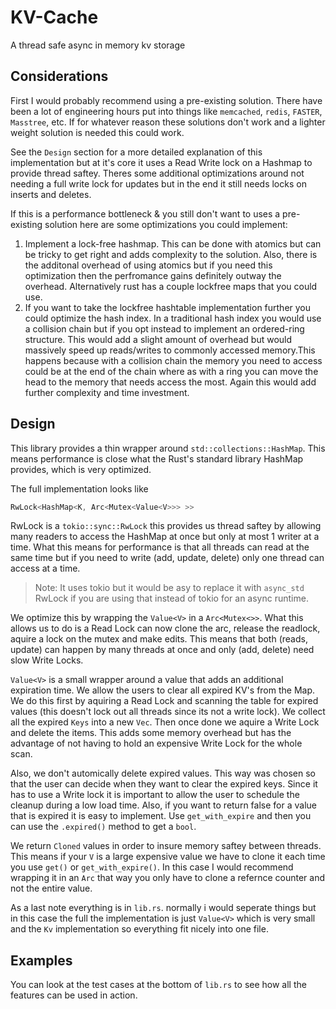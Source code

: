 # KV-Cache
A thread safe async in memory kv storage

## Considerations
First I would probably recommend using a pre-existing solution. There have been a lot of engineering hours put into things like `memcached`, `redis`, `FASTER`, `Masstree`, etc. If for whatever reason these solutions don't work and a lighter weight solution is needed this could work.

See the `Design` section for a more detailed explanation of this implementation but at it's core it uses a Read Write lock on a Hashmap to provide thread saftey. Theres some additional optimizations around not needing a full write lock for updates but in the end it still needs locks on inserts and deletes. 

If this is a performance bottleneck & you still don't want to uses a pre-existing solution here are some optimizations you could implement:
1. Implement a lock-free hashmap. This can be done with atomics but can be tricky to get right and adds complexity to the solution. Also, there is the additonal overhead of using atomics but if you need this optimization then the perfromance gains definitely outway the overhead. Alternatively rust has a couple lockfree maps that you could use. 
2. If you want to take the lockfree hashtable implementation further you could optimize the hash index. In a traditional hash index you would use a collision chain but if you opt instead to implement an ordered-ring structure. This would add a slight amount of overhead but would massively speed up reads/writes to commonly accessed memory.This happens because with a collision chain the memory you need to access could be at the end of the chain where as with a ring you can move the head to the memory that needs access the most. Again this would add further complexity and time investment.

## Design

This library provides a thin wrapper around `std::collections::HashMap`. This means performance is close what the Rust's standard library HashMap provides, which is very optimized.

The full implementation looks like 
``` Rust
RwLock<HashMap<K, Arc<Mutex<Value<V>>> >>
```
RwLock is a `tokio::sync::RwLock` this provides us thread saftey by allowing many readers to access the HashMap at once but only at most 1 writer at a time. What this means for performance is that all threads can read at the same time but if you need to write (add, update, delete) only one thread can access at a time.

>Note: It uses tokio but it would be asy to replace it with `async_std` RwLock if you are using that instead of tokio for an async runtime.

We optimize this by wrapping the `Value<V>` in a `Arc<Mutex<>>`. What this allows us to do is a Read Lock can now clone the arc, release the readlock, aquire a lock on the mutex and make edits. This means that both (reads, update) can happen by many threads at once and only (add, delete) need slow Write Locks.

`Value<V>` is a small wrapper around a value that adds an additional expiration time. We allow the users to clear all expired KV's from the Map. We do this first by aquiring a Read Lock and scanning the table for expired values (this doesn't lock out all threads since its not a write lock). We collect all the expired `Keys` into a new `Vec`. Then once done we aquire a Write Lock and delete the items. This adds some memory overhead but has the advantage of not having to hold an expensive Write Lock for the whole scan. 

Also, we don't automically delete expired values. This way was chosen so that the user can decide when they want to clear the expired keys. Since it has to use a Write lock it is important to allow the user to schedule the cleanup during a low load time. Also, if you want to return false for a value that is expired it is easy to implement. Use `get_with_expire` and then you can use the `.expired()` method to get a `bool`.

We return `Cloned` values in order to insure memory saftey between threads. This means if your `V` is a large expensive value we have to clone it each time you use `get()` or `get_with_expire()`. In this case I would recommend wrapping it in an `Arc` that way you only have to clone a refernce counter and not the entire value.

As a last note everything is in `lib.rs`. normally i would seperate things but in this case the full the implementation is just `Value<V>` which is very small and the `Kv` implementation so everything fit nicely into one file.

## Examples
You can look at the test cases at the bottom of `lib.rs` to see how all the features can be used in action.
